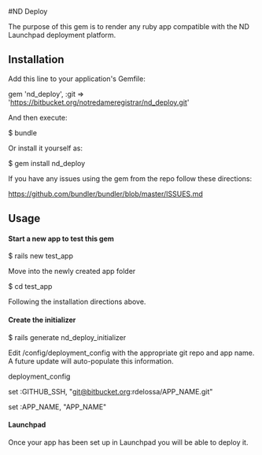 #ND Deploy

The purpose of this gem is to render any ruby app compatible with the ND Launchpad deployment platform.

## Installation

Add this line to your application's Gemfile:

gem 'nd_deploy', :git => 'https://bitbucket.org/notredameregistrar/nd_deploy.git'

And then execute:

$ bundle

Or install it yourself as:

$ gem install nd_deploy

If you have any issues using the gem from the repo follow these directions:

https://github.com/bundler/bundler/blob/master/ISSUES.md

## Usage

<h4>Start a new app to test this gem</h4>

$ rails new test_app

Move into the newly created app folder

$ cd test_app

Following the installation directions above.

<h4>Create the initializer</h4>

$ rails generate nd_deploy_initializer

Edit /config/deployment_config with the appropriate git repo and app name.  A future update will auto-populate this information.

deployment_config

set :GITHUB_SSH, "git@bitbucket.org:rdelossa/APP_NAME.git"

set :APP_NAME, "APP_NAME"

<h4>Launchpad</h4>

Once your app has been set up in Launchpad you will be able to deploy it.

